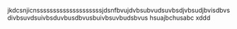 jkdcsnjicnssssssssssssssssssssjdsnfbvujdvbsubvudsuvbsdjvbsudjbvisdbvsdivbsuvdsuivbsduvbusdbvusbuivbsuvbudsbvus
hsuajbchusabc xddd
